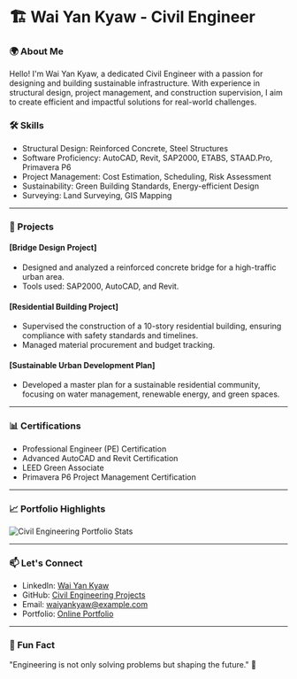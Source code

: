 # 🏗️ Wai Yan Kyaw - Civil Engineer

### 🌍 About Me
Hello! I'm Wai Yan Kyaw, a dedicated Civil Engineer with a passion for designing and building sustainable infrastructure. With experience in structural design, project management, and construction supervision, I aim to create efficient and impactful solutions for real-world challenges.

### 🛠️ Skills
- Structural Design: Reinforced Concrete, Steel Structures
- Software Proficiency: AutoCAD, Revit, SAP2000, ETABS, STAAD.Pro, Primavera P6
- Project Management: Cost Estimation, Scheduling, Risk Assessment
- Sustainability: Green Building Standards, Energy-efficient Design
- Surveying: Land Surveying, GIS Mapping

---

### 📂 Projects
#### [Bridge Design Project]
- Designed and analyzed a reinforced concrete bridge for a high-traffic urban area.
- Tools used: SAP2000, AutoCAD, and Revit.

#### [Residential Building Project]
- Supervised the construction of a 10-story residential building, ensuring compliance with safety standards and timelines.
- Managed material procurement and budget tracking.

#### [Sustainable Urban Development Plan]
- Developed a master plan for a sustainable residential community, focusing on water management, renewable energy, and green spaces.

---

### 📊 Certifications
- Professional Engineer (PE) Certification
- Advanced AutoCAD and Revit Certification
- LEED Green Associate
- Primavera P6 Project Management Certification

---

### 📈 Portfolio Highlights
![Civil Engineering Portfolio Stats](https://github-readme-stats.vercel.app/api/top-langs/?username=your-github-username&layout=compact&theme=light)

---

### 📫 Let's Connect
- LinkedIn: [Wai Yan Kyaw](https://linkedin.com/in/waiyankyaw)
- GitHub: [Civil Engineering Projects](https://github.com/your-github-profile)
- Email: waiyankyaw@example.com
- Portfolio: [Online Portfolio](https://your-portfolio-link.com)

---

### 🌟 Fun Fact
"Engineering is not only solving problems but shaping the future." 🚧
